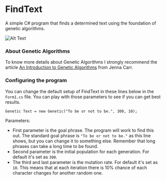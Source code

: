 # FindText
A simple C# program that finds a determined text using the foundation of genetic algorithms.

![Alt Text](https://raw.githubusercontent.com/TheAkiraxD/FindText/master/FindText/preview_gif2.gif)

### About Genetic Algorithms
To know more details about Genetic Algorithms I strongly recommend the article [An Introduction to Genetic Algorithms](https://www.whitman.edu/Documents/Academics/Mathematics/2014/carrjk.pdf) from Jenna Carr.

### Configuring the program
You can change the default setup of FindText in these lines below in the `Form1.cs` file. You can play with those parameters to see if you can get best results.

```
Genetic Text = new Genetic("To be or not to be.", 300, 10);
```

Parameters:

* First parameter is the goal phrase. The program will work to find this out. The standard goal phrase is `"To be or not to be."` as this line shows,  but you can change it  to something else. Remember that long phrases can take a long time to be found.
* Second parameter is the initial population for each generation. For default it's set as `300`.
* The third and last parameter is the mutation rate. For default  it's set as `10`. This means that at each iteration there is 10% chance of each character changes for another random one.
